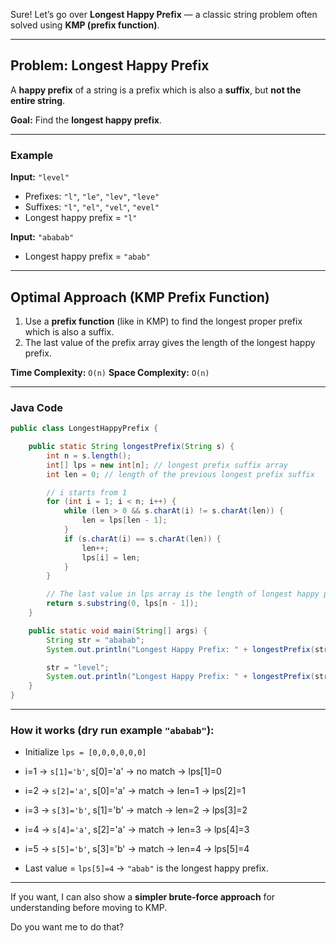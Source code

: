 Sure! Let’s go over **Longest Happy Prefix** — a classic string problem often solved using **KMP (prefix function)**.

---

## **Problem:** Longest Happy Prefix

A **happy prefix** of a string is a prefix which is also a **suffix**, but **not the entire string**.

**Goal:** Find the **longest happy prefix**.

---

### **Example**

**Input:** `"level"`

* Prefixes: `"l"`, `"le"`, `"lev"`, `"leve"`
* Suffixes: `"l"`, `"el"`, `"vel"`, `"evel"`
* Longest happy prefix = `"l"`

**Input:** `"ababab"`

* Longest happy prefix = `"abab"`

---

## **Optimal Approach (KMP Prefix Function)**

1. Use a **prefix function** (like in KMP) to find the longest proper prefix which is also a suffix.
2. The last value of the prefix array gives the length of the longest happy prefix.

**Time Complexity:** `O(n)`
**Space Complexity:** `O(n)`

---

### **Java Code**

```java
public class LongestHappyPrefix {

    public static String longestPrefix(String s) {
        int n = s.length();
        int[] lps = new int[n]; // longest prefix suffix array
        int len = 0; // length of the previous longest prefix suffix

        // i starts from 1
        for (int i = 1; i < n; i++) {
            while (len > 0 && s.charAt(i) != s.charAt(len)) {
                len = lps[len - 1];
            }
            if (s.charAt(i) == s.charAt(len)) {
                len++;
                lps[i] = len;
            }
        }

        // The last value in lps array is the length of longest happy prefix
        return s.substring(0, lps[n - 1]);
    }

    public static void main(String[] args) {
        String str = "ababab";
        System.out.println("Longest Happy Prefix: " + longestPrefix(str)); // Output: "abab"

        str = "level";
        System.out.println("Longest Happy Prefix: " + longestPrefix(str)); // Output: "l"
    }
}
```

---

### **How it works (dry run example `"ababab"`):**

* Initialize `lps = [0,0,0,0,0,0]`

* i=1 → `s[1]='b'`, s\[0]='a' → no match → lps\[1]=0

* i=2 → `s[2]='a'`, s\[0]='a' → match → len=1 → lps\[2]=1

* i=3 → `s[3]='b'`, s\[1]='b' → match → len=2 → lps\[3]=2

* i=4 → `s[4]='a'`, s\[2]='a' → match → len=3 → lps\[4]=3

* i=5 → `s[5]='b'`, s\[3]='b' → match → len=4 → lps\[5]=4

* Last value = `lps[5]=4` → `"abab"` is the longest happy prefix.

---

If you want, I can also show a **simpler brute-force approach** for understanding before moving to KMP.

Do you want me to do that?
